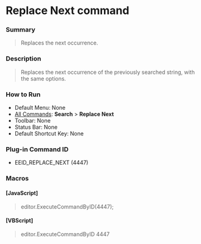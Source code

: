 # Replace Next command

### Summary

> Replaces the next occurrence.

### Description

> Replaces the next occurrence of the previously searched string, with the same
> options.

### How to Run

- Default Menu: None
- [All Commands](../tools/all_commands): **Search**
\> **Replace Next**
- Toolbar: None
- Status Bar: None
- Default Shortcut Key: None

### Plug-in Command ID

- EEID\_REPLACE\_NEXT (4447)

### Macros

#### \[JavaScript\]

> editor.ExecuteCommandByID(4447);

#### \[VBScript\]

> editor.ExecuteCommandByID 4447
